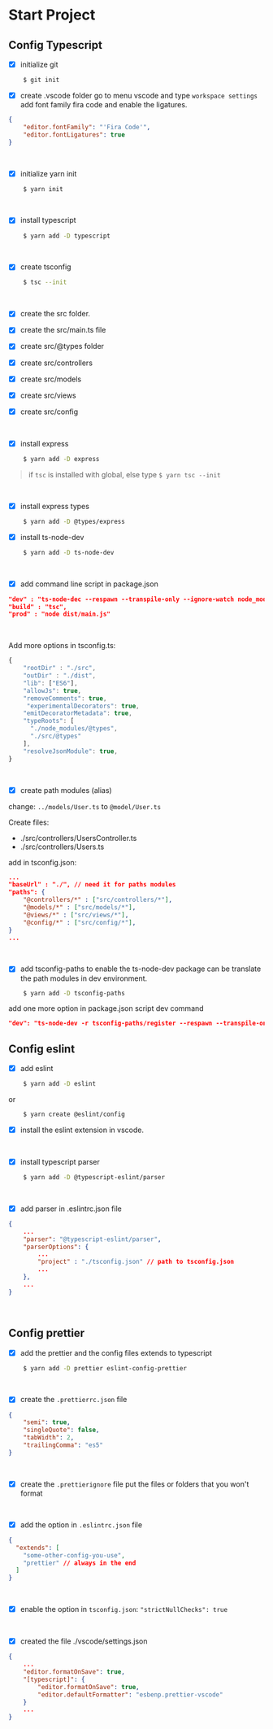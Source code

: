# Start Project

## Config Typescript

- [x] initialize git

```bash
    $ git init
```

- [x] create .vscode folder
go to menu vscode and type `workspace settings`
add font family fira code and enable the ligatures.
```json
{
    "editor.fontFamily": "'Fira Code'",
    "editor.fontLigatures": true 
}
```

<br/>

- [x] initialize yarn init

```bash
    $ yarn init
```
<br/>

- [x] install typescript

```bash
    $ yarn add -D typescript
```
<br/>

- [x] create tsconfig

```bash
    $ tsc --init
```
<br/>

- [x] create the src folder.
- [x] create the src/main.ts file
- [x] create src/@types folder
- [x] create src/controllers
- [x] create src/models
- [x] create src/views
- [x] create src/config


<br/>

- [x] install express

```bash
    $ yarn add -D express
```
> if `tsc` is installed with global, else type `$ yarn tsc --init`

<br/>

- [x] install express types

```bash
    $ yarn add -D @types/express
```

- [x] install ts-node-dev

```bash
    $ yarn add -D ts-node-dev
```
<br/>

- [x] add command line script in package.json

```json
"dev" : "ts-node-dec --respawn --transpile-only --ignore-watch node_modules --no-notify src/main.ts",
"build" : "tsc",
"prod" : "node dist/main.js"
```

<br/>

Add more options in tsconfig.ts:

```typescript
{
    "rootDir" : "./src",
    "outDir" : "./dist",
    "lib": ["ES6"],
    "allowJs": true,
    "removeComments": true,
     "experimentalDecorators": true,
    "emitDecoratorMetadata": true,
    "typeRoots": [
      "./node_modules/@types",
      "./src/@types"
    ],
    "resolveJsonModule": true,
}
```

<br/>

- [x] create path modules (alias)

change: `../models/User.ts` to `@model/User.ts`

Create files:
- ./src/controllers/UsersController.ts
- ./src/controllers/Users.ts

add in tsconfig.json:
```json
...
"baseUrl" : "./", // need it for paths modules
"paths": {
    "@controllers/*" : ["src/controllers/*"],
    "@models/*" : ["src/models/*"],
    "@views/*" : ["src/views/*"],
    "@config/*" : ["src/config/*"],
}
...
```
<br/>

- [x] add tsconfig-paths
to enable the ts-node-dev package can be translate the path modules in dev environment.
```bash
    $ yarn add -D tsconfig-paths
```
add one more option in package.json script dev command
```json
"dev": "ts-node-dev -r tsconfig-paths/register --respawn --transpile-only --ignore-watch node_modules --no-notify src/main.ts",
```

## Config eslint

- [x] add eslint
```bash
    $ yarn add -D eslint
```
or

```bash
    $ yarn create @eslint/config
```

- [x] install the eslint extension in vscode.

<br/>

- [x] install typescript parser

```bash
    $ yarn add -D @typescript-eslint/parser
```
<br/>

- [x] add parser in .eslintrc.json file

```json
{
    ...
    "parser": "@typescript-eslint/parser",
    "parserOptions": {
        ...
        "project" : "./tsconfig.json" // path to tsconfig.json
        ...
    },
    ...
}
```
<br/>

## Config prettier

- [x] add the prettier and the config files extends to typescript

```bash
    $ yarn add -D prettier eslint-config-prettier
```
<br/>

- [x] create the `.prettierrc.json` file

```json
{
    "semi": true,
    "singleQuote": false,
    "tabWidth": 2,
    "trailingComma": "es5"
}
```
<br/>

- [x] create the `.prettierignore` file
put the files or folders that you won't format

<br/>

- [x] add the option in `.eslintrc.json` file

```json
{
  "extends": [
    "some-other-config-you-use",
    "prettier" // always in the end
  ]
}
```

<br/>

- [x] enable the option in `tsconfig.json`:
`"strictNullChecks": true`

<br/>

- [x] created the file ./vscode/settings.json

```json
{
    ...
    "editor.formatOnSave": true,
    "[typescript]": {
        "editor.formatOnSave": true,
        "editor.defaultFormatter": "esbenp.prettier-vscode"
    }
    ...
}


